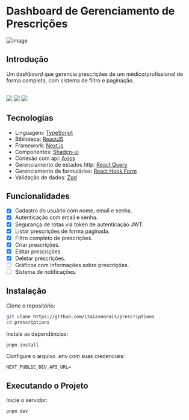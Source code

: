 # Dashboard de Gerenciamento de Prescrições

![image](https://github.com/user-attachments/assets/30663e26-ab91-4448-8af3-cd0a2e771f09)

## Introdução

Um dashboard que gerencia prescrições de um médico/profissional de forma completa, com sistema de filtro e paginação.

<div>
<br/>
<img src="https://img.shields.io/static/v1?label=LICENSE&message=MIT&color=2563EB&style=for-the-badge"/> <img src="https://img.shields.io/static/v1?label=STATUS&message=DEVELOPING&color=2563EB&style=for-the-badge"/> <img src="https://img.shields.io/static/v1?label=NODE&message=V20.11.1&color=2563EB&style=for-the-badge"/>
</div>

## Tecnologias

- Linguagem: [TypeScript](https://www.typescriptlang.org/)
- Biblioteca: [ReactJS](https://react.dev/)
- Framework: [Next.js](https://nextjs.org/)
- Componentes: [Shadcn-ui](https://ui.shadcn.com/)
- Conexão com api: [Axios](https://axios-http.com/docs/intro)
- Gerenciamento de estados http: [React Query](https://tanstack.com/query/latest/docs/framework/react/overview)
- Gerenciamento de formulários: [React Hook Form](https://www.react-hook-form.com/)
- Validação de dados: [Zod](https://zod.dev/)

## Funcionalidades

- [x] Cadastro do usuário com nome, email e senha.
- [x] Autenticação com email e senha.
- [x] Segurança de rotas via token de autenticação JWT.
- [x] Listar prescrições de forma paginada.
- [x] Filtro completo de prescrições.
- [x] Criar prescrições.
- [x] Editar prescrições.
- [x] Deletar prescrições.
- [ ] Gráficos com informações sobre prescrições.
- [ ] Sistema de notificações.

## Instalação

Clone o repositório:

```bash
git clone https://github.com/izaiasmorais/prescriptions
cd prescriptions
```

Instale as dependências:

```bash
pnpm install
```

Configure o arquivo .env com suas credenciais:

```env
NEXT_PUBLIC_DEV_API_URL=
```

## Executando o Projeto

Inicie o servidor:

```bash
pnpm dev
```
